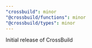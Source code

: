 ```yaml
---
"crossbuild": minor
"@crossbuild/functions": minor
"@crossbuild/types": minor
---
```


Initial release of CrossBuild
